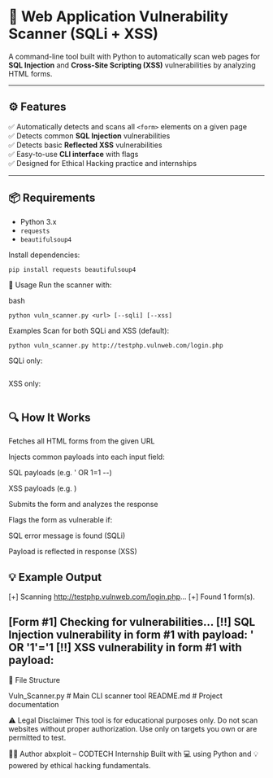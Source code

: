 # 🔐 Web Application Vulnerability Scanner (SQLi + XSS)

A command-line tool built with Python to automatically scan web pages for **SQL Injection** and **Cross-Site Scripting (XSS)** vulnerabilities by analyzing HTML forms.

---

## ⚙️ Features

✅ Automatically detects and scans all `<form>` elements on a given page  
✅ Detects common **SQL Injection** vulnerabilities  
✅ Detects basic **Reflected XSS** vulnerabilities  
✅ Easy-to-use **CLI interface** with flags  
✅ Designed for Ethical Hacking practice and internships

---

## 📦 Requirements

- Python 3.x  
- `requests`  
- `beautifulsoup4`

Install dependencies:
```bash
pip install requests beautifulsoup4
```

🚀 Usage
Run the scanner with:

bash
```
python vuln_scanner.py <url> [--sqli] [--xss]
```
Examples
Scan for both SQLi and XSS (default):
```
python vuln_scanner.py http://testphp.vulnweb.com/login.php
```
SQLi only:
```python vuln_scanner.py http://testphp.vulnweb.com/login.php --sqli
```
XSS only:

```python vuln_scanner.py http://testphp.vulnweb.com/login.php --xss
```
## 🔍 How It Works

Fetches all HTML forms from the given URL

Injects common payloads into each input field:

SQL payloads (e.g. ' OR 1=1 --)

XSS payloads (e.g. <script>alert(1)</script>)

Submits the form and analyzes the response

Flags the form as vulnerable if:

SQL error message is found (SQLi)

Payload is reflected in response (XSS)

## 💡 Example Output

[+] Scanning http://testphp.vulnweb.com/login.php...
[+] Found 1 form(s).

[Form #1] Checking for vulnerabilities...
[!!] SQL Injection vulnerability in form #1 with payload: ' OR '1'='1
[!!] XSS vulnerability in form #1 with payload: <script>alert(1)</script>
--------------------------------------------------
📁 File Structure

Vuln_Scanner.py        # Main CLI scanner tool
README.md              # Project documentation

⚠️ Legal Disclaimer
This tool is for educational purposes only.
Do not scan websites without proper authorization.
Use only on targets you own or are permitted to test.

👨‍💻 Author
abxploit – CODTECH Internship
Built with 💻 using Python and 💡 powered by ethical hacking fundamentals.
